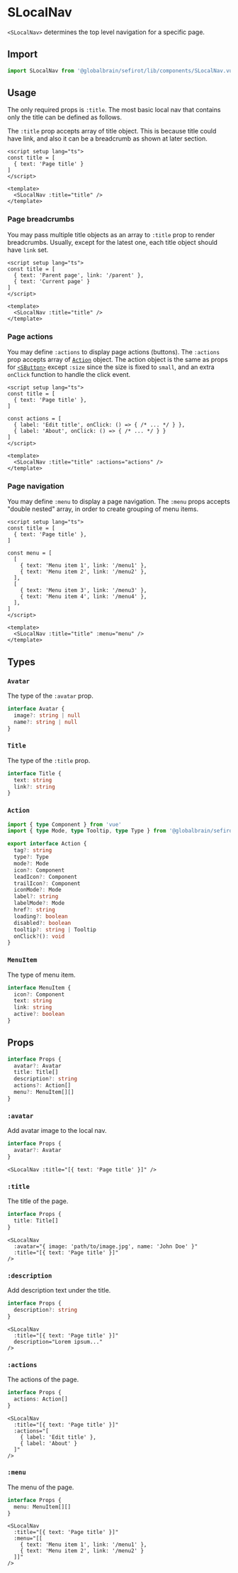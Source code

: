 # SLocalNav

`<SLocalNav>` determines the top level navigation for a specific page.

## Import

```ts
import SLocalNav from '@globalbrain/sefirot/lib/components/SLocalNav.vue'
```

## Usage

The only required props is `:title`. The most basic local nav that contains only the title can be defined as follows.

The `:title` prop accepts array of title object. This is because title could have link, and also it can be a breadcrumb as shown at later section.

```vue
<script setup lang="ts">
const title = [
  { text: 'Page title' }
]
</script>

<template>
  <SLocalNav :title="title" />
</template>
```

### Page breadcrumbs

You may pass multiple title objects as an array to `:title` prop to render breadcrumbs. Usually, except for the latest one, each title object should have `link` set.

```vue
<script setup lang="ts">
const title = [
  { text: 'Parent page', link: '/parent' },
  { text: 'Current page' }
]
</script>

<template>
  <SLocalNav :title="title" />
</template>
```

### Page actions

You may define `:actions` to display page actions (buttons). The `:actions` prop accepts array of [`Action`](#action) object. The action object is the same as props for [`<SButton>`](button) except `:size` since the size is fixed to `small`, and an extra `onClick` function to handle the click event.

```vue
<script setup lang="ts">
const title = [
  { text: 'Page title' },
]

const actions = [
  { label: 'Edit title', onClick: () => { /* ... */ } },
  { label: 'About', onClick: () => { /* ... */ } }
]
</script>

<template>
  <SLocalNav :title="title" :actions="actions" />
</template>
```

### Page navigation

You may define `:menu` to display a page navigation. The `:menu` props accepts "double nested" array, in order to create grouping of menu items.

```vue
<script setup lang="ts">
const title = [
  { text: 'Page title' },
]

const menu = [
  [
    { text: 'Menu item 1', link: '/menu1' },
    { text: 'Menu item 2', link: '/menu2' },
  ],
  [
    { text: 'Menu item 3', link: '/menu3' },
    { text: 'Menu item 4', link: '/menu4' },
  ],
]
</script>

<template>
  <SLocalNav :title="title" :menu="menu" />
</template>
```

## Types

### `Avatar`

The type of the `:avatar` prop.

```ts
interface Avatar {
  image?: string | null
  name?: string | null
}
```

### `Title`

The type of the `:title` prop.

```ts
interface Title {
  text: string
  link?: string
}
```

### `Action`

```ts
import { type Component } from 'vue'
import { type Mode, type Tooltip, type Type } from '@globalbrain/sefirot/lib/components/SButton.vue'

export interface Action {
  tag?: string
  type?: Type
  mode?: Mode
  icon?: Component
  leadIcon?: Component
  trailIcon?: Component
  iconMode?: Mode
  label?: string
  labelMode?: Mode
  href?: string
  loading?: boolean
  disabled?: boolean
  tooltip?: string | Tooltip
  onClick?(): void
}
```

### `MenuItem`

The type of menu item.

```ts
interface MenuItem {
  icon?: Component
  text: string
  link: string
  active?: boolean
}
```

## Props

```ts
interface Props {
  avatar?: Avatar
  title: Title[]
  description?: string
  actions?: Action[]
  menu?: MenuItem[][]
}
```

### `:avatar`

Add avatar image to the local nav.

```ts
interface Props {
  avatar?: Avatar
}
```

```vue-html
<SLocalNav :title="[{ text: 'Page title' }]" />
```

### `:title`

The title of the page.

```ts
interface Props {
  title: Title[]
}
```

```vue-html
<SLocalNav
  :avatar="{ image: 'path/to/image.jpg', name: 'John Doe' }"
  :title="[{ text: 'Page title' }]"
/>
```

### `:description`

Add description text under the title.

```ts
interface Props {
  description?: string
}
```

```vue-html
<SLocalNav
  :title="[{ text: 'Page title' }]"
  description="Lorem ipsum..."
/>
```

### `:actions`

The actions of the page.

```ts
interface Props {
  actions: Action[]
}
```

```vue-html
<SLocalNav
  :title="[{ text: 'Page title' }]"
  :actions="[
    { label: 'Edit title' },
    { label: 'About' }
  ]"
/>
```

### `:menu`

The menu of the page.

```ts
interface Props {
  menu: MenuItem[][]
}
```

```vue-html
<SLocalNav
  :title="[{ text: 'Page title' }]"
  :menu="[[
    { text: 'Menu item 1', link: '/menu1' },
    { text: 'Menu item 2', link: '/menu2' }
  ]]"
/>
```
